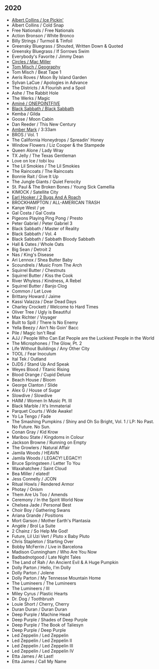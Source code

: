 ## 2020

* [Albert Collins / Ice Pickin'](https://en.wikipedia.org/wiki/Ice_Pickin%27)
* Albert Collins / Cold Snap
* Free Nationals / Free Nationals
* Action Bronson / White Bronco
* Billy Strings / Turmoil & Tinfoil
* Greensky Bluegrass / Shouted, Written Down & Quoted
* Greensky Bluegrass / If Sorrows Swim
* Everybody's Favorite / Jimmy Dean
* [Circles / Mac Miller](https://en.wikipedia.org/wiki/Circles_(Mac_Miller_album))
* [Tom Misch / Geography](https://en.wikipedia.org/wiki/Geography_(Tom_Misch_album))
* Tom Misch / Beat Tape 1
* Aeris Roves / Moon By Island Garden
* Sylvan LaCue / Apologies in Advance
* The Districts / A Flourish and a Spoil
* Ashe / The Rabbit Hole
* The Werks / Magic
* [Aminé / ONEPOINTFIVE](https://en.wikipedia.org/wiki/OnePointFive)
* [Black Sabbath / Black Sabbath](https://en.wikipedia.org/wiki/Black_Sabbath_(album))
* Kemba / Gilda
* Goose / Moon Cabin
* Dan Reeder / This New Century
* [Amber Mark](https://en.wikipedia.org/wiki/Amber_Mark) / 3:33am
* BROS / Vol. 1
* The California Honeydrops / Spreadin' Honey
* Window Flowers / Liz Cooper & the Stampede
* Queen Alone / Lady Wray
* TX Jelly / The Texas Gentleman
* Love on Ice / tobi lou
* The Lil Smokies / The Lil Smokies
* The Raincoats / The Raincoats
* Bonnie Rait / Give It Up
* The Jungle Giants / Quiet Ferocity
* St. Paul & The Broken Bones / Young Sick Camellia
* KIMOCK / Satellite City
* [Earl Hooker / 2 Bugs And A Roach](https://en.wikipedia.org/wiki/2_Bugs_and_a_Roach)
* BROCKHAMPTON / ALL-AMERICAN TRASH
* Kanye West / ye
* Gal Costa / Gal Costa
* Pigeons Playing Ping Pong / Presto
* Peter Gabriel / Peter Gabriel 3
* Black Sabbath / Master of Reality
* Black Sabbath / Vol. 4
* Black Sabbath / Sabbath Bloody Sabbath
* Hall & Oates / Whole Oats
* Big Sean / Detroit 2
* Nas / King's Disease
* Ari Lennox / Shea Butter Baby
* Scoundrels / Music From The Arch
* Squirrel Butter / Chestnuts
* Squirrel Butter / Kiss the Cook
* River Whyless / Kindness, A Rebel
* Squirrel Butter / Banjo Clog
* Common / Let Love
* Brittany Howard / Jaime
* Kassi Valazza / Dear Dead Days
* Charley Crockett / Welcome to Hard Times
* Oliver Tree / Ugly is Beautiful
* Max Richter / Voyager
* Built to Spill / There Is No Enemy
* Yella Beezy / Ain't No Goin' Bacc
* Pile / Magic Isn't Real
* AJJ / People Who Can Eat People are the Luckiest People in the World
* The Microphones / The Glow, Pt. 2
* Life Without Buildings / Any Other City
* TOOL / Fear Inoculum
* Ital Tek / Outland
* DJDS / Stand Up And Speak
* Weyes Blood / Titanic Rising
* Blood Orange / Cupid Deluxe
* Beach House / Bloom
* George Clanton / Slide
* Alex G / House of Sugar
* Slowdive / Slowdive
* HAIM / Women In Music Pt. III
* Black Marble / It's Immaterial
* Parquet Courts / Wide Awake!
* Yo La Tengo / Fade
* The Smashing Pumpkins / Shiny and Oh So Bright, Vol. 1 / LP: No Past. No Future. No Sun.
* Conan Gray / Kid Krow
* Maribou State / Kingdoms in Colour
* Jackson Browne / Running on Empty
* The Growlers / Natural Affair
* Jamila Woods / HEAVN
* Jamila Woods / LEGACY! LEGACY!
* Bruce Springsteen / Letter To You
* Waxahatchee / Saint Cloud
* Bea Miller / elated!
* Jess Connelly / JCON
* Ritual Howls / Rendered Armor
* Photay / Onism
* Them Are Us Too / Amends
* Ceremony / In the Spirit World Now
* Chelsea Jade / Personal Best
* Choir Boy / Gathering Swans
* Ariana Grande / Positions
* Mort Garson / Mother Earth's Plantasia
* Angèle / Brol La Suite
* 2 Chainz / So Help Me God!
* Future, Lil Uzi Vert / Pluto x Baby Pluto
* Chris Stapleton / Starting Over
* Bobby McFerrin / Live in Barcelona
* Madison Cunningham / Who Are You Now
* Badbadnotgood / Late Night Tales
* The Land of Rah / An Ancient Evil & A Huge Pumpkin
* Dolly Parton / Hello, I'm Dolly
* Dolly Parton / Jolene
* Dolly Parton / My Tennesse Mountain Home
* The Lumineers / The Lumineers
* The Lumineers / III
* Miley Cyrus / Plastic Hearts
* Dr. Dog / Toothbrush
* Louie Short / Cherry, Cherry
* Duran Duran / Duran Duran
* Deep Purple / Machine Head
* Deep Purple / Shades of Deep Purple
* Deep Purple / The Book of Taliesyn
* Deep Purple / Deep Purple
* Led Zeppelin / Led Zeppelin
* Led Zeppelin / Led Zeppelin II
* Led Zeppelin / Led Zeppelin III
* Led Zeppelin / Led Zeppelin IV
* Etta James / At Last!
* Etta James / Call My Name
